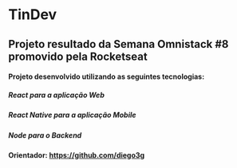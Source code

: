 # TinDev
## Projeto resultado da Semana Omnistack #8 promovido pela Rocketseat

#### Projeto desenvolvido utilizando as seguintes tecnologias:
##### React para a aplicação Web
##### React Native para a aplicação Mobile
##### Node para o Backend

#### Orientador: https://github.com/diego3g
